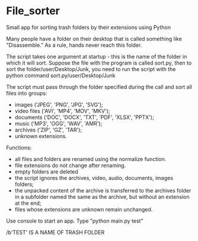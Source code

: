 # File_sorter
Small app for sorting trash folders by their extensions using Python

Many people have a folder on their desktop that is called something like "Disassemble." As a rule, hands never reach this folder.

The script takes one argument at startup - this is the name of the folder in which it will sort. Suppose the file with the program is called sort.py, then to sort the folder/user/Desktop/Junk, you need to run the script with the python command sort.py/user/Desktop/Junk

The script must pass through the folder specified during the call and sort all files into groups:
- images ('JPEG', 'PNG', 'JPG', 'SVG');
- video files ('AVI', 'MP4', 'MOV', 'MKV');
- documents ('DOC', 'DOCX', 'TXT', 'PDF', 'XLSX', 'PPTX');
- music ('MP3', 'OGG', 'WAV', 'AMR');
- archives ('ZIP', 'GZ', 'TAR');
- unknown extensions.

Functions:
- all files and folders are renamed using the normalize function.
- file extensions do not change after renaming.
- empty folders are deleted
- the script ignores the archives, video, audio, documents, images folders;
- the unpacked content of the archive is transferred to the archives folder in a subfolder named the same as the archive, but without an extension at the end;
- files whose extensions are unknown remain unchanged.

Use console to start an app.
Type "python main.py test"

/b'TEST' IS A NAME OF TRASH FOLDER
